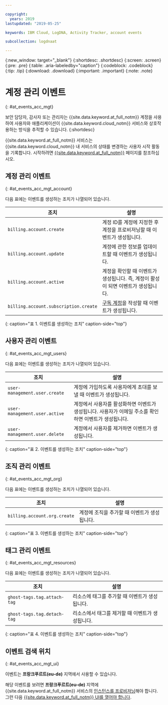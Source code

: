 ```yaml
---

copyright:
  years: 2019
lastupdated: "2019-05-25"

keywords: IBM Cloud, LogDNA, Activity Tracker, account events

subcollection: logdnaat

---
```


{:new_window: target="_blank"}
{:shortdesc: .shortdesc}
{:screen: .screen}
{:pre: .pre}
{:table: .aria-labeledby="caption"}
{:codeblock: .codeblock}
{:tip: .tip}
{:download: .download}
{:important: .important}
{:note: .note}

# 계정 관리 이벤트  
{: #at_events_acc_mgt}

보안 담당자, 감사자 또는 관리자는 {{site.data.keyword.at_full_notm}} 계정을 사용하여 사용자와 애플리케이션이 {{site.data.keyword.cloud_notm}} 서비스와 상호작용하는 방식을 추적할 수 있습니다.
{:shortdesc}

{{site.data.keyword.at_full_notm}} 서비스는 {{site.data.keyword.cloud_notm}} 내 서비스의 상태를 변경하는 사용자 시작 활동을 기록합니다. 시작하려면 [{{site.data.keyword.at_full_notm}}](/docs/services/Activity-Tracker-with-LogDNA?topic=logdnaat-getting-started#getting-started) 페이지를 참조하십시오. 



## 계정 관리 이벤트
{: #at_events_acc_mgt_account}

다음 표에는 이벤트를 생성하는 조치가 나열되어 있습니다.

|조치                               |설명 |
|--------------------------------------|-------------|
| `billing.account.create`             | 계정 ID를 계정에 지정한 후 계정을 프로비저닝할 때 이벤트가 생성됩니다. |
| `billing.account.update`             | 계정에 관한 정보를 업데이트할 때 이벤트가 생성됩니다. |
| `billing.account.active`             | 계정을 확인할 때 이벤트가 생성됩니다. 즉, 계정이 활성이 되면 이벤트가 생성됩니다. |
| `billing.account.subscription.create` | <a href="/docs/account?topic=account-accounts#subscription-account">구독 계정</a>을 작성할 때 이벤트가 생성됩니다. |
{: caption="표 1. 이벤트를 생성하는 조치" caption-side="top"} 




## 사용자 관리 이벤트
{: #at_events_acc_mgt_users}

다음 표에는 이벤트를 생성하는 조치가 나열되어 있습니다.

|조치                               |설명 |
|--------------------------------------|-------------|
| `user-management.user.create`        | 계정에 가입하도록 사용자에게 초대를 보낼 때 이벤트가 생성됩니다. |
| `user-management.user.active`        | 계정에서 사용자를 활성화하면 이벤트가 생성됩니다. 사용자가 이메일 주소를 확인하면 이벤트가 생성됩니다. |
| `user-management.user.delete`        | 계정에서 사용자를 제거하면 이벤트가 생성됩니다. |
{: caption="표 2. 이벤트를 생성하는 조치" caption-side="top"} 




## 조직 관리 이벤트
{: #at_events_acc_mgt_org}

다음 표에는 이벤트를 생성하는 조치가 나열되어 있습니다.

|조치                               |설명 |
|--------------------------------------|-------------|
| `billing.account.org.create`         | 계정에 조직을 추가할 때 이벤트가 생성됩니다. |
{: caption="표 3. 이벤트를 생성하는 조치" caption-side="top"} 


## 태그 관리 이벤트
{: #at_events_acc_mgt_resources}

다음 표에는 이벤트를 생성하는 조치가 나열되어 있습니다.

|조치                               |설명 |
|--------------------------------------|-------------|
| `ghost-tags.tag.attach-tag`          | 리소스에 태그를 추가할 때 이벤트가 생성됩니다. |
| `ghost-tags.tag.detach-tag`          | 리소스에서 태그를 제거할 때 이벤트가 생성됩니다. |
{: caption="표 4. 이벤트를 생성하는 조치" caption-side="top"} 


## 이벤트 검색 위치
{: #at_events_acc_mgt_ui}

이벤트는 **프랑크푸르트(eu-de)** 지역에서 사용할 수 있습니다. 

해당 이벤트를 보려면 **프랑크푸르트(eu-de)** 지역에 {{site.data.keyword.at_full_notm}} 서비스의 [인스턴스를 프로비저닝](/docs/services/Activity-Tracker-with-LogDNA?topic=logdnaat-provision#provision)해야 합니다.
그런 다음 [{{site.data.keyword.at_full_notm}} UI를 열어야 합니다](/docs/services/Activity-Tracker-with-LogDNA?topic=logdnaat-launch#launch_step2). 












